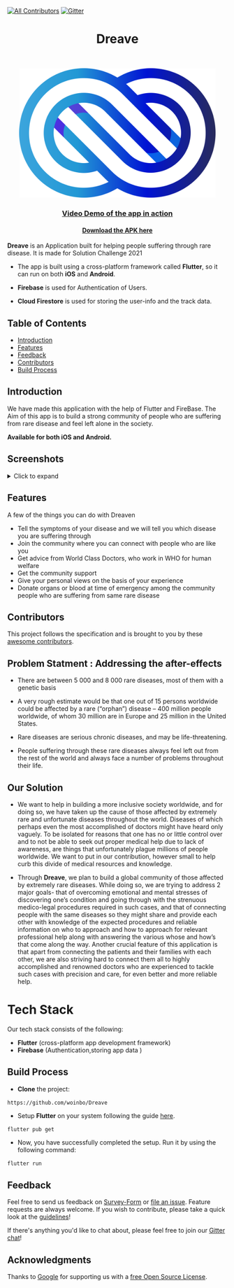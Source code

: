 [![All Contributors](https://img.shields.io/badge/all_contributors-4-orange.svg?style=flat-square)](./Contributors.md)
[![Gitter](https://badges.gitter.im/Dreave-App/community.svg)](https://gitter.im/Dreave-App/community?utm_source=badge&utm_medium=badge&utm_campaign=pr-badge)
<h1 align="center"> Dreave </h1> <br>


<p align="center">
  <a href="https://github.com/woinbo/Dreave">
    <img alt="Dreave" title="Dreave" src="DREAVE.svg" width="450">
  </a>
</p>

<a href=""><h3 align="center">Video Demo of the app in action</h4></a>

<a href=""><h4 align="center">Download the APK here</h4></a>


**Dreave** is an Application built for helping people suffering through rare disease. It is made for Solution Challenge 2021

* The app is built using a cross-platform framework called **Flutter**, so it can run on both **iOS** and **Android**.

* **Firebase** is used for Authentication of Users.

* **Cloud Firestore** is used for storing the user-info and the track data.




## Table of Contents 

- [Introduction](#introduction)
- [Features](#features)
- [Feedback](#feedback)
- [Contributors](#contributors)
- [Build Process](#build-process)

## Introduction



We have made this application with the help of Flutter and FireBase. The Aim of this app is to build a strong community of people who are suffering from rare disease and feel left alone in the society.


**Available for both iOS and Android.**


## Screenshots
<details>
     <summary> Click to expand </summary>
  
  
 Welcome Page               |  Login Page               | Search           |  Profile Selection
:-------------------------:|:-------------------------:|:-------------------------:|:-------------------------:
![](https://github.com/woinbo/Dreave/blob/main/images/Screen2.png)|![](https://github.com/woinbo/Dreave/blob/main/images/Screen3.png)|![](https://github.com/woinbo/Dreave/blob/main/images/Screen4.png)|![](https://github.com/woinbo/Dreave/blob/main/images/Screen6.png)|

Symptoms Page         | Welcome to Home screen       |  Home Screen             | Personal Experience
:-------------------------:|:-------------------------:|:-------------------------:|:-------------------------:
![](https://github.com/woinbo/Dreave/blob/main/images/Screen5.png)|![](https://github.com/woinbo/Dreave/blob/main/images/Screen8.png)|![](https://github.com/woinbo/Dreave/blob/main/images/Screen1.png)|![](https://github.com/woinbo/Dreave/blob/main/images/Screen10.png)|


Chatting Window       | Donor HomeScreen      |  Request Screen          | Pending Request
:-------------------------:|:-------------------------:|:-------------------------:|:-------------------------:
![](https://github.com/woinbo/Dreave/blob/main/images/Screen9.png)|![](https://github.com/woinbo/Dreave/blob/main/images/Screen11.png)|![](https://github.com/woinbo/Dreave/blob/main/images/Screen13.png)|![](https://github.com/woinbo/Dreave/blob/main/images/Screen12.png)|
  
  </details>


## Features

A few of the things you can do with Dreaven 

* Tell the symptoms of your disease and we will tell you which disease you are suffering through 
* Join the community where you can connect with people who are like you 
* Get advice from World Class Doctors, who work in WHO for human welfare
* Get the community support
* Give your personal views on the basis of your experience
* Donate organs or blood at time of emergency among the community people who are suffering from same rare disease




## Contributors

This project follows the  specification and is brought to you by these [awesome contributors](./Contributors.md).


## Problem Statment : Addressing the after-effects

- There are between 5 000 and 8 000 rare diseases, most of them with a genetic basis

- A very rough estimate would be that one out of 15 persons worldwide could be affected by a rare (“orphan”) disease – 400 million people worldwide, of whom 30 million are in Europe and 25 million in the United States.

- Rare diseases are serious chronic diseases, and may be life-threatening.

- People suffering through these rare diseases always feel left out from the rest of the world and always face a number of problems throughout their life.


## Our Solution

- We want to help in building a more inclusive society worldwide, and for doing so, we have taken up the cause of those affected by extremely rare and unfortunate diseases throughout the world. Diseases of which perhaps even the most accomplished of doctors might have heard only vaguely. To be isolated for reasons that one has no or little control over and to not be able to seek out proper medical help due to lack of awareness, are things that unfortunately plague millions of people worldwide. We want to put in our contribution, however small to help curb this divide of medical resources and knowledge.

- Through **Dreave**, we plan to build a global community of those affected by extremely rare diseases. While doing so, we are trying to address 2 major goals- that of overcoming emotional and mental stresses of discovering one’s condition and going through with the strenuous medico-legal procedures required in such cases, and that of connecting people with the same diseases so they might share and provide each other with knowledge of the expected procedures and reliable information on who to approach and how to approach for relevant professional help along with answering the various whose and how’s that come along the way. Another crucial feature of this application is that apart from connecting the patients and their families with each other, we are also striving hard to connect them all to highly accomplished and renowned doctors who are experienced to tackle such cases with precision and care, for even better and more reliable help.


# Tech Stack

Our tech stack consists of the following:

* **Flutter** (cross-platform app development framework)  
* **Firebase** (Authentication,storing app data )



## Build Process

* **Clone** the project:

```
https://github.com/woinbo/Dreave
```

* Setup **Flutter** on your system following the guide [here](https://flutter.dev/docs/get-started/install). 

```console
flutter pub get 
```


* Now, you have successfully completed the setup. Run it by using the following command:
  
 ```bash
 flutter run
 ```

## Feedback

Feel free to send us feedback on [Survey-Form](https://7f0wxfgih3r.typeform.com/to/GnCAQY7G) or [file an issue](https://github.com/gitpoint/Dreave/issues/new). Feature requests are always welcome. If you wish to contribute, please take a quick look at the [guidelines](./CONTRIBUTING.md)!

If there's anything you'd like to chat about, please feel free to join our [Gitter chat](https://gitter.im/git-point)!



## Acknowledgments

Thanks to [Google](https://flutter.dev/) for supporting us with a [free Open Source License](https://flutter.dev/docs/resources/faq).




